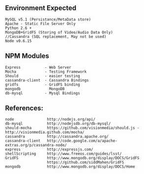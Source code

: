 ## Environment Expected

    MySQL v5.1 (Persistance/MetaData store)
    Apache - Static File Server Only
    Python 2.6 +
    MongoDB+GridFS (Storing of Video/Audio Data Only)
    //Cassandra (SQL replacement, May not be used)
	Node v0.6.15
	

## NPM Modules
    Express           - Web Server
    Mocha             - Testing Framework
	Should            - easier testing
    cassandra-client  - Cassandra Bindings
	gridfs            - GridFS binding
	mongodb             MongoDB  
	db-mysql          - Mysql Bindings

## References:

	node			   http://nodejs.org/api/
	db-mysql           http://nodejsdb.org/db-mysql/
	should-mocha       https://github.com/visionmedia/should.js - http://visionmedia.github.com/mocha/
	cassandra          http://cassandra.apache.org/
	cassandra-client   http://code.google.com/a/apache-extras.org/p/cassandra-node/
	express            http://expressjs.com/
	shellScripting     http://www.freeos.com/guides/lsst/
	GridFS			   http://www.mongodb.org/display/DOCS/GridFS
   				   	   https://github.com/siddMahen/GridFS
	mongodb			   http://www.mongodb.org/display/DOCS/Home
